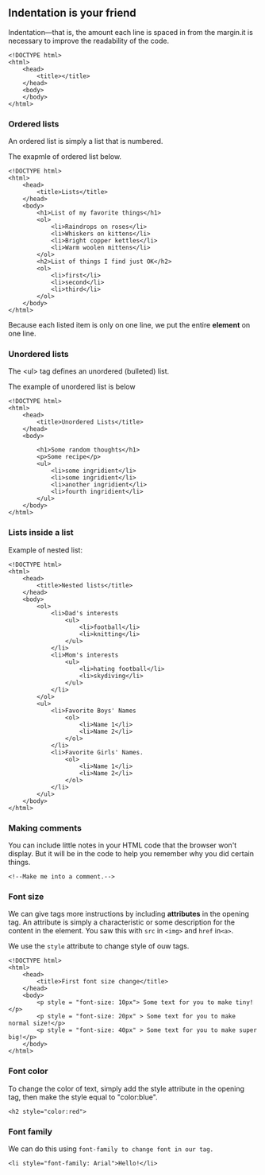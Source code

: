## **Indentation is your friend**

Indentation—that is, the amount each line is spaced in from the margin.it is necessary to improve the readability of the code.

```
<!DOCTYPE html>
<html>
    <head>
        <title></title>
    </head>
    <body>
    </body>
</html>
```

### **Ordered lists**

An ordered list is simply a list that is numbered.

The exapmle of ordered list below.

```
<!DOCTYPE html>
<html>
    <head>
        <title>Lists</title>
    </head>
    <body>
        <h1>List of my favorite things</h1>
        <ol>
            <li>Raindrops on roses</li>
            <li>Whiskers on kittens</li>
            <li>Bright copper kettles</li>
            <li>Warm woolen mittens</li>
        </ol>
        <h2>List of things I find just OK</h2>
        <ol>
            <li>first</li>
            <li>second</li>
            <li>third</li>
        </ol>
    </body>
</html>
```

Because each listed item is only on one line, we put the entire **element** on one line.

### **Unordered lists**

The &lt;ul&gt; tag defines an unordered \(bulleted\) list.

The example of unordered list is below

```
<!DOCTYPE html>
<html>
    <head>
        <title>Unordered Lists</title>
    </head>
    <body>

        <h1>Some random thoughts</h1>
        <p>Some recipe</p>
        <ul>
            <li>some ingridient</li>
            <li>some ingridient</li>
            <li>another ingridient</li>
            <li>fourth ingridient</li>
        </ul>
    </body>
</html>
```

### **Lists inside a list**

Example of nested list:

```
<!DOCTYPE html>
<html>
    <head>
        <title>Nested lists</title>
    </head>
    <body>
        <ol>
            <li>Dad's interests
                <ul>
                    <li>football</li>
                    <li>knitting</li>
                </ul>
            </li>
            <li>Mom's interests
                <ul>
                    <li>hating football</li>
                    <li>skydiving</li>
                </ul>
            </li>
        </ol>
        <ul>
            <li>Favorite Boys' Names
                <ol>
                    <li>Name 1</li>
                    <li>Name 2</li>
                </ol>
            </li>
            <li>Favorite Girls' Names.
                <ol>
                    <li>Name 1</li>
                    <li>Name 2</li>
                </ol>
            </li>
        </ul>
    </body>
</html>
```

### **Making comments**

You can include little notes in your HTML code that the browser won't display. But it will be in the code to help you remember why you did certain things.

```
<!--Make me into a comment.-->

```

### **Font size**

We can give tags more instructions by including **attributes** in the opening tag. An attribute is simply a characteristic or some description for the content in the element. You saw this with `src` in `<img>` and `href` in`<a>`.

We use the `style` attribute to change style of ouw tags.

```
<!DOCTYPE html>
<html>
    <head>
        <title>First font size change</title>
    </head>
    <body>
        <p style = "font-size: 10px"> Some text for you to make tiny! </p>
        <p style = "font-size: 20px" > Some text for you to make normal size!</p>
        <p style = "font-size: 40px" > Some text for you to make super big!</p>
    </body>
</html>
```

### **Font color**

To change the color of text, simply add the style attribute in the opening tag, then make the style equal to "color:blue".

```
<h2 style="color:red">
```

### **Font family**



We can do this using `font-family to change font in our tag.`

```
<li style="font-family: Arial">Hello!</li>
```







